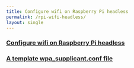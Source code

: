 ```yaml
---
title: Configure wifi on Raspberry Pi headless
permalink: /rpi-wifi-headless/
layout: single
---
```


### <a href="https://jim79.github.io/assets/configure_wifi_raspberrypi_headless.pdf">Configure wifi on Raspberry Pi headless</a>


### <a href="https://jim79.github.io/assets/wpa_supplicant.conf">A template wpa_supplicant.conf file</a>